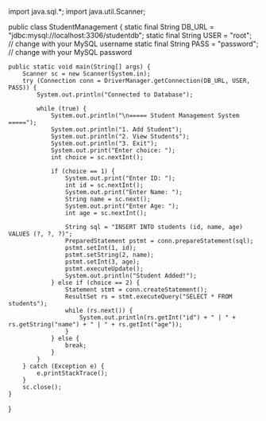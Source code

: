 import java.sql.*;
import java.util.Scanner;

public class StudentManagement {
    static final String DB_URL = "jdbc:mysql://localhost:3306/studentdb";
    static final String USER = "root";     // change with your MySQL username
    static final String PASS = "password"; // change with your MySQL password

    public static void main(String[] args) {
        Scanner sc = new Scanner(System.in);
        try (Connection conn = DriverManager.getConnection(DB_URL, USER, PASS)) {
            System.out.println("Connected to Database");

            while (true) {
                System.out.println("\n===== Student Management System =====");
                System.out.println("1. Add Student");
                System.out.println("2. View Students");
                System.out.println("3. Exit");
                System.out.print("Enter choice: ");
                int choice = sc.nextInt();

                if (choice == 1) {
                    System.out.print("Enter ID: ");
                    int id = sc.nextInt();
                    System.out.print("Enter Name: ");
                    String name = sc.next();
                    System.out.print("Enter Age: ");
                    int age = sc.nextInt();

                    String sql = "INSERT INTO students (id, name, age) VALUES (?, ?, ?)";
                    PreparedStatement pstmt = conn.prepareStatement(sql);
                    pstmt.setInt(1, id);
                    pstmt.setString(2, name);
                    pstmt.setInt(3, age);
                    pstmt.executeUpdate();
                    System.out.println("Student Added!");
                } else if (choice == 2) {
                    Statement stmt = conn.createStatement();
                    ResultSet rs = stmt.executeQuery("SELECT * FROM students");
                    while (rs.next()) {
                        System.out.println(rs.getInt("id") + " | " + rs.getString("name") + " | " + rs.getInt("age"));
                    }
                } else {
                    break;
                }
            }
        } catch (Exception e) {
            e.printStackTrace();
        }
        sc.close();
    }
}

